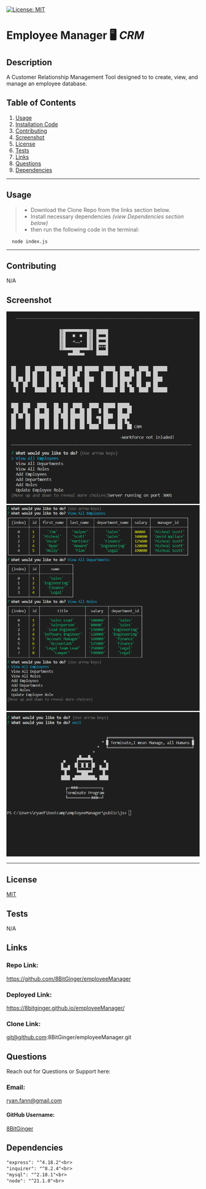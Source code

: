 
<a id="badges"></a>
[![License: MIT](https://img.shields.io/badge/License-MIT-yellow.svg)](https://opensource.org/licenses/MIT)


# **Employee Manager** 🖥 ***CRM***

## Description
A Customer Relationship Management Tool designed to to create, view, and manage an employee database.



## Table of Contents
1. [Usage](#usage)
2. [Installation Code](#installation)
3. [Contributing](#contributing)
4. [Screenshot](#screenshot)
5. [License](#license)
6. [Tests](#tests)
7. [Links](#links)
8. [Questions](#support)
9. [Dependencies](#depend)

---

<a id="usage"></a>
## Usage
> - Download the Clone Repo from the links section below.  <br>
> - Install necessary dependencies <em>(view Dependencies section below)</em> <br>
> - then run the following code in the terminal:

<a id="installation"></a>
```
  node index.js
```

---

<a id="contributing"></a>
## Contributing
N/A


<a id="screenshot"></a>
## Screenshot
![screenshot](./assets/images/logo-screenshot.png)
![screenshot](./assets/images/db-screenshot.png)
![screenshot](./assets/images/exit-screenshot.png)

---


<a id="license"></a>
## License
[MIT](https://opensource.org/licenses/MIT)


<a id="tests"></a>
## Tests
N/A


<a id="links"></a>
## Links
### Repo Link:
 https://github.com/8BitGinger/employeeManager
### Deployed Link:
https://8bitginger.github.io/employeeManager/
### Clone Link:
git@github.com:8BitGinger/employeeManager.git


<a id="support"></a>
## Questions
Reach out for Questions or Support here:
### Email: 
ryan.fann@gmail.com
#### GitHub Username: 
[8BitGinger](https://github.com/8BitGinger)

<a id="depend"></a>
## Dependencies
```
"express": "^4.18.2"<br>
"inquirer": "^8.2.4"<br>
"mysql": "^2.18.1"<br>
"node": "^21.1.0"<br>
```